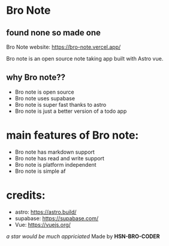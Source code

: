 # Bro Note

## **found none so made one**

Bro Note website:
https://bro-note.vercel.app/



Bro note is an open source note taking app built with Astro vue.

## why Bro note??

- Bro note is open source
- Bro note uses supabase
- Bro note is super fast thanks to astro
- Bro note is just a better version of a todo app

# main features of Bro note:

- Bro note has markdown support
- Bro note has read and write support
- Bro note is platform independent
- Bro note is simple af

# credits:

- astro: https://astro.build/
- supabase: https://supabase.com/
- Vue: https://vuejs.org/

*a star would be much appriciated*
Made by **HSN-BRO-CODER**

